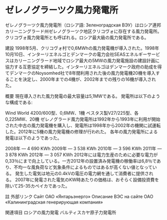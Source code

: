 # ゼレノグラーツク風力発電所

ゼレノグラーツク風力発電所（ロシア語: Зеленоградская ВЭУ）はロシア連邦カリーニングラード州ゼレノグラーツク地区クリコヴォに存在する風力発電所。クリコヴォ風力発電所とも呼ばれる。ロシア最大級の風力発電所である。

建設
1998年5月、クリコヴォ村で0,6MWhの風力発電機が導入された。1998年10月10日、インターリエネルゴとデンマークの電力会社SEASエネルギーサービスはカリーニングラード地域でロシア最大の5MWの風力発電施設の建設計画に協力する互恵協定を締結した。インターリエネルゴはデンマーク政府の助成を得てデンマークのNoysomhed社で8年間利用された後の風力発電機20機を導入することを決定し、2000年までの4機が、2002年までの残りの16機が導入された。

概要
現在導入された風力発電の最大容量は5,1MWである。
発電所は以下のような構成である:

Wind World 4200/600型、0,6MW、1機
ベスタス製V27/225型、各0,225MW、20機
ゼレノグラード風力発電所は1992年から1993年に利用が開始された中古の風力発電機を購入し、発電所は1998年から2002年の機関に試運転した。2012年に5機の風力発電機の修理が行われた。
各年の風力発電所による発電は以下のようであった。

2008年 — 4 690 KWh
2009年 — 3 538 KWh
2010年 — 3 596 KWh
2011年 — 3 878 KWh
2012年 — 3 057 KWh
2012年には電力生産のために必要な電力が0,33％にまで向上している。一方2012年の設置済み発電機の稼働率は6,8％であり、不均一な風負荷など気象条件によるものではあるが高くない値となっている。
発生した電気は地元の0.4kVの電圧の電力網を通して消費者に提供される。
2007年に発電された電気のKW時あたりの価格は、おそらく設備投資費を除いて25-35カペイカであった。

註
外部リンク
Сайт ОАО «Янтарьэнерго»
Описание ВЭС на сайте ОАО «Калининградская генерирующая компания»

関連項目
ロシアの風力発電
バルティスカヤ原子力発電所